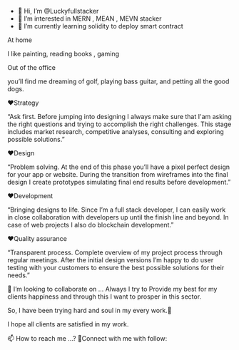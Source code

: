 - 👋 Hi, I’m @Luckyfullstacker
- 👀 I’m interested in MERN , MEAN , MEVN stacker
- 🌱 I’m currently learning solidity to deploy smart contract

At home

I like painting, reading books , gaming

Out of the office

you’ll find me dreaming of golf, playing bass guitar, and petting all the good dogs.

❤Strategy

“Ask first. Before jumping into designing I always make sure that I'am asking the right questions and trying to accomplish the right challenges. This stage includes market research, competitive analyses, consulting and exploring possible solutions.”

❤Design

“Problem solving. At the end of this phase you’ll have a pixel perfect design for your app or website. During the transition from wireframes into the final design I create prototypes simulating final end results before development.”

❤Development

“Bringing designs to life. Since I’m a full stack developer, I can easily work in close collaboration with developers up until the finish line and beyond. In case of web projects I also do blockchain development.”

❤Quality assurance

“Transparent process. Complete overview of my project process through regular meetings. After the initial design versions I’m happy to do user testing with your customers to ensure the best possible solutions for their needs.”

💞️ I’m looking to collaborate on ...
Always I try to Provide my best for my clients happiness and through this I want to prosper in this sector.

So, I have been trying hard and soul in my every work.💪

I hope all clients are satisfied in my work.

📫  How to reach me ...? 🤝Connect with me with follow:

